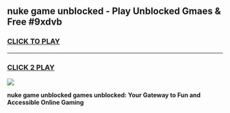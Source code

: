 
## nuke game unblocked - Play Unblocked Gmaes & Free #9xdvb
<h3>
<a href="https://news.freeplayer.one?title=nuke_game_unblocked&ref=26F">CLICK TO PLAY</a></h3>
<hr>

<h3>
<a href="https://news.freeplayer.one?title=nuke_game_unblocked&ref=26F">CLICK 2 PLAY</a>
  
</h3>

<a href="https://news.freeplayer.one?title=nuke_game_unblocked&ref=26F/"><img src="https://clearcache.store/games.png"></a>


**nuke game unblocked games unblocked: Your Gateway to Fun and Accessible Online Gaming**
